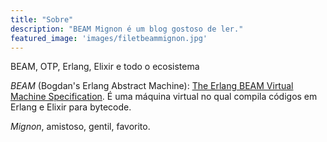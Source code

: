 ```yaml
---
title: "Sobre"
description: "BEAM Mignon é um blog gostoso de ler."
featured_image: 'images/filetbeammignon.jpg'
---
```


BEAM, OTP, Erlang, Elixir e todo o ecosistema

_BEAM_ (Bogdan's Erlang Abstract Machine): [The Erlang BEAM Virtual Machine Specification](http://www.cs-lab.org/historical_beam_instruction_set.html). É uma máquina virtual no qual compila códigos em Erlang e Elixir para bytecode.

_Mignon_, amistoso, gentil, favorito.


